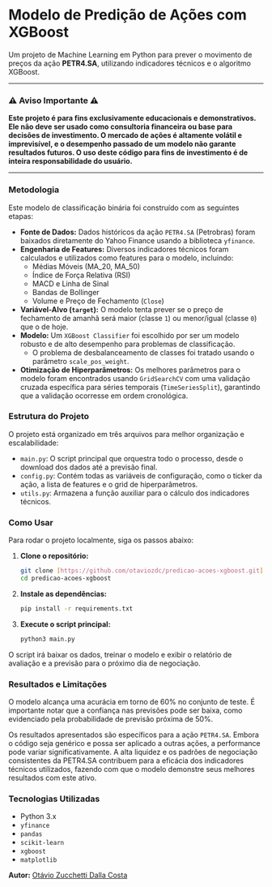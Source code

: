# Modelo de Predição de Ações com XGBoost

Um projeto de Machine Learning em Python para prever o movimento de preços da ação **PETR4.SA**, utilizando indicadores técnicos e o algoritmo XGBoost.

---

### ⚠️ Aviso Importante ⚠️

**Este projeto é para fins exclusivamente educacionais e demonstrativos. Ele não deve ser usado como consultoria financeira ou base para decisões de investimento. O mercado de ações é altamente volátil e imprevisível, e o desempenho passado de um modelo não garante resultados futuros. O uso deste código para fins de investimento é de inteira responsabilidade do usuário.**

---

### Metodologia

Este modelo de classificação binária foi construído com as seguintes etapas:

* **Fonte de Dados:** Dados históricos da ação `PETR4.SA` (Petrobras) foram baixados diretamente do Yahoo Finance usando a biblioteca `yfinance`.
* **Engenharia de Features:** Diversos indicadores técnicos foram calculados e utilizados como features para o modelo, incluindo:
    * Médias Móveis (MA_20, MA_50)
    * Índice de Força Relativa (RSI)
    * MACD e Linha de Sinal
    * Bandas de Bollinger
    * Volume e Preço de Fechamento (`Close`)
* **Variável-Alvo (`target`):** O modelo tenta prever se o preço de fechamento de amanhã será maior (classe `1`) ou menor/igual (classe `0`) que o de hoje.
* **Modelo:** Um `XGBoost Classifier` foi escolhido por ser um modelo robusto e de alto desempenho para problemas de classificação.
    * O problema de desbalanceamento de classes foi tratado usando o parâmetro `scale_pos_weight`.
* **Otimização de Hiperparâmetros:** Os melhores parâmetros para o modelo foram encontrados usando `GridSearchCV` com uma validação cruzada específica para séries temporais (`TimeSeriesSplit`), garantindo que a validação ocorresse em ordem cronológica.

### Estrutura do Projeto

O projeto está organizado em três arquivos para melhor organização e escalabilidade:

* `main.py`: O script principal que orquestra todo o processo, desde o download dos dados até a previsão final.
* `config.py`: Contém todas as variáveis de configuração, como o ticker da ação, a lista de features e o grid de hiperparâmetros.
* `utils.py`: Armazena a função auxiliar para o cálculo dos indicadores técnicos.

### Como Usar

Para rodar o projeto localmente, siga os passos abaixo:

1.  **Clone o repositório:**
    ```bash
    git clone [https://github.com/otaviozdc/predicao-acoes-xgboost.git](https://github.com/otaviozdc/predicao-acoes-xgboost.git)
    cd predicao-acoes-xgboost
    ```
2.  **Instale as dependências:**
    ```bash
    pip install -r requirements.txt
    ```
3.  **Execute o script principal:**
    ```bash
    python3 main.py
    ```

O script irá baixar os dados, treinar o modelo e exibir o relatório de avaliação e a previsão para o próximo dia de negociação.

### Resultados e Limitações

O modelo alcança uma acurácia em torno de 60% no conjunto de teste. É importante notar que a confiança nas previsões pode ser baixa, como evidenciado pela probabilidade de previsão próxima de 50%.

Os resultados apresentados são específicos para a ação `PETR4.SA`. Embora o código seja genérico e possa ser aplicado a outras ações, a performance pode variar significativamente. A alta liquidez e os padrões de negociação consistentes da PETR4.SA contribuem para a eficácia dos indicadores técnicos utilizados, fazendo com que o modelo demonstre seus melhores resultados com este ativo.

### Tecnologias Utilizadas

* Python 3.x
* `yfinance`
* `pandas`
* `scikit-learn`
* `xgboost`
* `matplotlib`

**Autor:** [Otávio Zucchetti Dalla Costa](https://github.com/otaviozdc)

